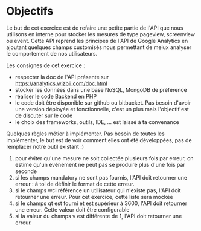 Objectifs
========

Le but de cet exercice est de refaire une petite partie de l'API que nous utilisons en interne pour stocker les mesures de type pageview, screenview ou event.
Cette API reprend les principes de l'API de Google Analytics en ajoutant quelques champs customisés nous permettant de meiux analyser le comportement de nos utilisateurs.

Les consignes de cet exercice :
* respecter la doc de l'API présente sur https://analytics.wizbii.com/doc.html 
* stocker les données dans une base NoSQL, MongoDB de préférence
* réaliser le code Backend en PHP
* le code doit être disponible sur github ou bitbucket. Pas besoin d'avoir une version déployée et fonctionnelle, c'est un plus mais l'objectif est de discuter sur le code
* le choix des frameworks, outils, IDE, ... est laissé à ta convenance

Quelques règles métier à implémenter. Pas besoin de toutes les implémenter, le but est de voir comment elles ont été développées, pas de remplacer notre outil existant :)

1. pour éviter qu'une mesure ne soit collectée plusieurs fois par erreur, on estime qu'un évènement ne peut pas se produire plus d'une fois par seconde
2. si les champs mandatory ne sont pas fournis, l'API doit retourner une erreur : à toi de définir le format de cette erreur.
3. si le champs wci référence un utilisateur qui n'existe pas, l'API doit retourner une erreur. Pour cet exercice, cette liste sera mockée
4. si le champs qt est fourni et est supérieur à 3600, l'API doit retourner une erreur. Cette valeur doit être configurable
5. si la valeur du champs v est différente de 1, l'API doit retourner une erreur.
